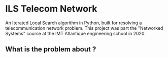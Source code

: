 # ILS Telecom Network
An Iterated Local Search algorithm in Python, built for resolving a telecommunication network problem.
This project was part the "Networked Systems" course at the IMT Atlantique engineering school in 2020.

## What is the problem about ?


